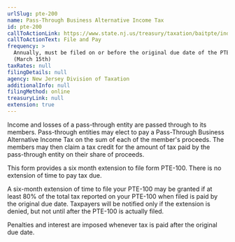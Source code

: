 ```yaml
---
urlSlug: pte-200
name: Pass-Through Business Alternative Income Tax
id: pte-200
callToActionLink: https://www.state.nj.us/treasury/taxation/baitpte/index.shtml
callToActionText: File and Pay
frequency: >
  Annually, must be filed on or before the original due date of the PTE-100
  (March 15th)
taxRates: null
filingDetails: null
agency: New Jersey Division of Taxation
additionalInfo: null
filingMethod: online
treasuryLink: null
extension: true
---
```


Income and losses of a pass-through entity are passed through to its members. Pass-through entities may elect to pay a Pass-Through Business Alternative Income Tax on the sum of each of the member's proceeds. The members may then claim a tax credit for the amount of tax paid by the pass-through entity on their share of proceeds.

This form provides a six month extension to file form PTE-100. There is no extension of time to pay tax due.

A six-month extension of time to file your PTE-100 may be granted if at least 80% of the total tax reported on your PTE-100 when filed is paid by the original due date. Taxpayers will be notified only if the extension is denied, but not until after the PTE-100 is actually filed.

Penalties and interest are imposed whenever tax is paid after the original due date.
